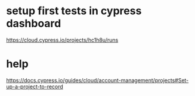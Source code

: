 
# setup first tests in cypress dashboard
https://cloud.cypress.io/projects/hc1h8u/runs

# help
https://docs.cypress.io/guides/cloud/account-management/projects#Set-up-a-project-to-record


